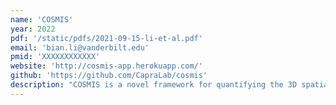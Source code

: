 ```yaml
---
name: 'COSMIS'
year: 2022
pdf: '/static/pdfs/2021-09-15-li-et-al.pdf'
email: 'bian.li@vanderbilt.edu'
pmid: 'XXXXXXXXXXXX'
website: 'http://cosmis-app.herokuapp.com/'
github: 'https://github.com/CapraLab/cosmis'
description: "COSMIS is a novel framework for quantifying the 3D spatial constraint of amino acid sites in the human proteome."
---
```

